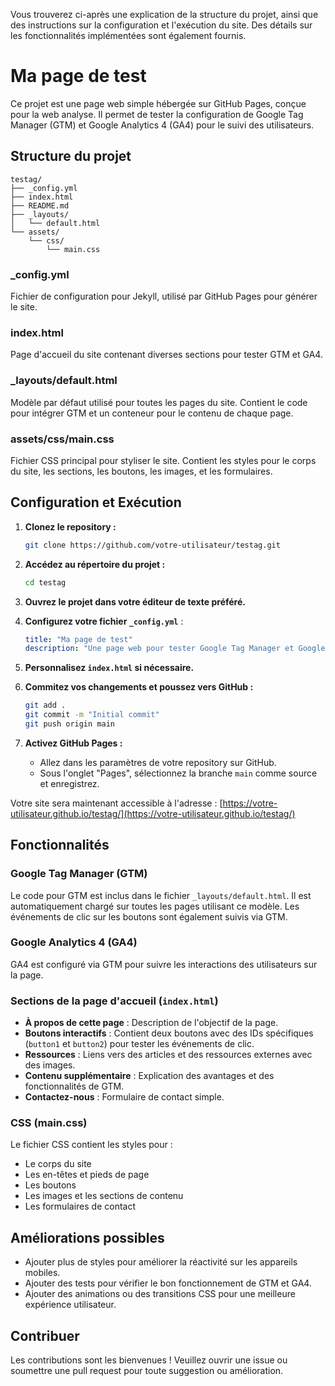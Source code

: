Vous trouverez ci-après une explication de la structure du projet, ainsi que des instructions sur la configuration et l'exécution du site. Des détails sur les fonctionnalités implémentées sont également fournis.


# Ma page de test

Ce projet est une page web simple hébergée sur GitHub Pages, conçue pour la web analyse. Il permet de tester la configuration de Google Tag Manager (GTM) et Google Analytics 4 (GA4) pour le suivi des utilisateurs.

## Structure du projet

```
testag/
├── _config.yml
├── index.html
├── README.md
├── _layouts/
│   └── default.html
└── assets/
    └── css/
        └── main.css
```

### _config.yml

Fichier de configuration pour Jekyll, utilisé par GitHub Pages pour générer le site.

### index.html

Page d'accueil du site contenant diverses sections pour tester GTM et GA4.

### _layouts/default.html

Modèle par défaut utilisé pour toutes les pages du site. Contient le code pour intégrer GTM et un conteneur pour le contenu de chaque page.

### assets/css/main.css

Fichier CSS principal pour styliser le site. Contient les styles pour le corps du site, les sections, les boutons, les images, et les formulaires.

## Configuration et Exécution

1. **Clonez le repository :**

   ```bash
   git clone https://github.com/votre-utilisateur/testag.git
   ```

2. **Accédez au répertoire du projet :**

   ```bash
   cd testag
   ```

3. **Ouvrez le projet dans votre éditeur de texte préféré.**

4. **Configurez votre fichier `_config.yml`** :

   ```yaml
   title: "Ma page de test"
   description: "Une page web pour tester Google Tag Manager et Google Analytics 4"
   ```

5. **Personnalisez `index.html` si nécessaire.**

6. **Commitez vos changements et poussez vers GitHub :**

   ```bash
   git add .
   git commit -m "Initial commit"
   git push origin main
   ```

7. **Activez GitHub Pages :**

   - Allez dans les paramètres de votre repository sur GitHub.
   - Sous l'onglet "Pages", sélectionnez la branche `main` comme source et enregistrez.

Votre site sera maintenant accessible à l'adresse : [https://votre-utilisateur.github.io/testag/](https://votre-utilisateur.github.io/testag/)

## Fonctionnalités

### Google Tag Manager (GTM)

Le code pour GTM est inclus dans le fichier `_layouts/default.html`. Il est automatiquement chargé sur toutes les pages utilisant ce modèle. Les événements de clic sur les boutons sont également suivis via GTM.

### Google Analytics 4 (GA4)

GA4 est configuré via GTM pour suivre les interactions des utilisateurs sur la page.

### Sections de la page d'accueil (`index.html`)

- **À propos de cette page** : Description de l'objectif de la page.
- **Boutons interactifs** : Contient deux boutons avec des IDs spécifiques (`button1` et `button2`) pour tester les événements de clic.
- **Ressources** : Liens vers des articles et des ressources externes avec des images.
- **Contenu supplémentaire** : Explication des avantages et des fonctionnalités de GTM.
- **Contactez-nous** : Formulaire de contact simple.

### CSS (main.css)

Le fichier CSS contient les styles pour :

- Le corps du site
- Les en-têtes et pieds de page
- Les boutons
- Les images et les sections de contenu
- Les formulaires de contact

## Améliorations possibles

- Ajouter plus de styles pour améliorer la réactivité sur les appareils mobiles.
- Ajouter des tests pour vérifier le bon fonctionnement de GTM et GA4.
- Ajouter des animations ou des transitions CSS pour une meilleure expérience utilisateur.

## Contribuer

Les contributions sont les bienvenues ! Veuillez ouvrir une issue ou soumettre une pull request pour toute suggestion ou amélioration.
